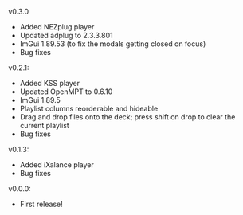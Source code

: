 v0.3.0
- Added NEZplug player
- Updated adplug to 2.3.3.801
- ImGui 1.89.53 (to fix the modals getting closed on focus)
- Bug fixes

v0.2.1:
- Added KSS player
- Updated OpenMPT to 0.6.10
- ImGui 1.89.5
- Playlist columns reorderable and hideable
- Drag and drop files onto the deck; press shift on drop to clear the current playlist
- Bug fixes

v0.1.3:
- Added iXalance player
- Bug fixes

v0.0.0:
- First release!